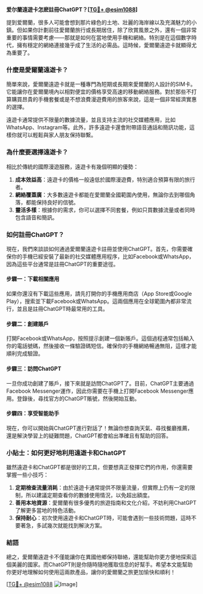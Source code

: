 **爱尔蘭遠遊卡怎麽註冊ChatGPT？[[TG💪+ @esim1088](https://t.me/s/esim1088)]**

提到爱爾蘭，很多人可能會想到那片綠色的土地、壯麗的海岸線以及充滿魅力的小鎮。但如果你計劃前往愛爾蘭旅行或長期居住，除了欣賞風景之外，還有一個非常重要的事情需要考慮——那就是如何在當地使用手機和網絡。特別是在這個數字時代，擁有穩定的網絡連接幾乎成了生活的必需品。這時候，愛爾蘭遠遊卡就顯得尤為重要了。

### **什麼是愛爾蘭遠遊卡？**

簡單來說，愛爾蘭遠遊卡就是一種專門為短期或長期來愛爾蘭的人設計的SIM卡。它能讓你在愛爾蘭境內以相對便宜的價格享受高速的移動網絡服務。對於那些不打算購買昂貴的手機套餐或是不想浪費漫遊費用的旅客來說，這是一個非常經濟實惠的選擇。

遠遊卡通常提供不限量的數據流量，並且支持主流的社交媒體應用，比如WhatsApp、Instagram等。此外，許多遠遊卡還會附帶語音通話和簡訊功能，這樣你就可以輕鬆與家人朋友保持聯繫。

### **為什麼要選擇遠遊卡？**

相比於傳統的國際漫遊服務，遠遊卡有幾個明顯的優勢：

1. **成本效益高**：遠遊卡的價格一般遠低於國際漫遊費，特別適合預算有限的旅行者。
2. **網絡覆蓋廣**：大多數遠遊卡都能在愛爾蘭全國範圍內使用，無論你去到哪個角落，都能保持良好的信號。
3. **靈活多樣**：根據你的需求，你可以選擇不同套餐，例如只買數據流量或者同時包含語音和簡訊。

### **如何註冊ChatGPT？**

現在，我們來談談如何通過愛爾蘭遠遊卡註冊並使用ChatGPT。首先，你需要確保你的手機已經安裝了最新的社交媒體應用程序，比如Facebook或WhatsApp，因為這些平台通常是註冊ChatGPT的重要途徑。

#### **步驟一：下載相關應用**
如果你還沒有下載這些應用，請先打開你的手機應用商店（App Store或Google Play），搜索並下載Facebook或WhatsApp。這兩個應用在全球範圍內都非常流行，並且是註冊ChatGPT時最常用的工具。

#### **步驟二：創建賬戶**
打開Facebook或WhatsApp，按照提示創建一個新賬戶。這個過程通常包括輸入你的電話號碼，然後接收一條驗證碼短信。確保你的手機網絡暢通無阻，這樣才能順利完成驗證。

#### **步驟三：訪問ChatGPT**
一旦你成功創建了賬戶，接下來就是訪問ChatGPT了。目前，ChatGPT主要通過Facebook Messenger運作，因此你需要在手機上打開Facebook Messenger應用。登錄後，尋找官方的ChatGPT賬號，然後開始互動。

#### **步驟四：享受智能助手**
現在，你可以開始與ChatGPT進行對話了！無論你想查詢天氣、尋找餐廳推薦，還是解決學習上的疑難問題，ChatGPT都會給出準確且有幫助的回答。

### **小貼士：如何更好地利用遠遊卡和ChatGPT**

雖然遠遊卡和ChatGPT都是很好的工具，但要想真正發揮它們的作用，你還需要掌握一些小技巧：

1. **定期檢查流量消耗**：由於遠遊卡通常提供不限量流量，但實際上仍有一定的限制，所以建議定期查看你的數據使用情況，以免超出額度。
2. **善用本地資源**：愛爾蘭有很多優秀的旅遊指南和文化介紹，不妨利用ChatGPT了解更多當地的特色活動。
3. **保持耐心**：初次使用遠遊卡和ChatGPT時，可能會遇到一些技術問題，這時不要著急，多試幾次就能找到解決方案。

### **結語**

總之，愛爾蘭遠遊卡不僅能讓你在異國他鄉保持聯絡，還能幫助你更方便地探索這個美麗的國家。而ChatGPT則是你隨時隨地獲取信息的好幫手。希望本文能幫助你更好地理解如何使用這兩款產品，讓你的愛爾蘭之旅更加愉快和順利！

[[TG💪+ @esim1088](https://t.me/s/esim1088) ![Image](https://i.postimg.cc/4NQfJmqS/Snipaste-2025-05-13-00-14-12.png)]
